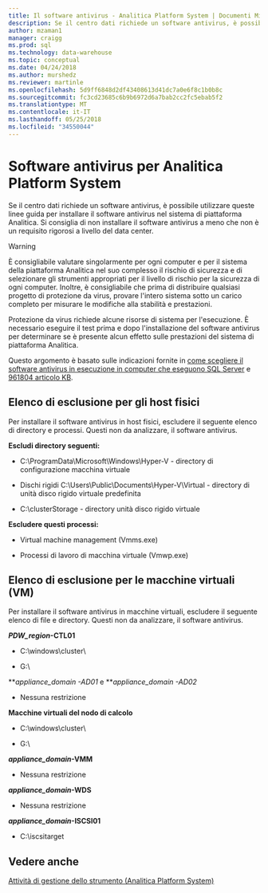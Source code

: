 ```yaml
---
title: Il software antivirus - Analitica Platform System | Documenti Microsoft
description: Se il centro dati richiede un software antivirus, è possibile utilizzare queste linee guida per installare il software antivirus nel sistema di piattaforma Analitica. Si consiglia di non installare il software antivirus a meno che non è un requisito rigorosi a livello del data center.
author: mzaman1
manager: craigg
ms.prod: sql
ms.technology: data-warehouse
ms.topic: conceptual
ms.date: 04/24/2018
ms.author: murshedz
ms.reviewer: martinle
ms.openlocfilehash: 5d9ff6848d2df43408613d41dc7a0e6f8c1b0b8c
ms.sourcegitcommit: fc3cd23685c6b9b6972d6a7bab2cc2fc5ebab5f2
ms.translationtype: MT
ms.contentlocale: it-IT
ms.lasthandoff: 05/25/2018
ms.locfileid: "34550044"
---
```

# <a name="antivirus-software-for-analytics-platform-system"></a>Software antivirus per Analitica Platform System
Se il centro dati richiede un software antivirus, è possibile utilizzare queste linee guida per installare il software antivirus nel sistema di piattaforma Analitica. Si consiglia di non installare il software antivirus a meno che non è un requisito rigorosi a livello del data center.  
  
> [!WARNING]  
> È consigliabile valutare singolarmente per ogni computer e per il sistema della piattaforma Analitica nel suo complesso il rischio di sicurezza e di selezionare gli strumenti appropriati per il livello di rischio per la sicurezza di ogni computer. Inoltre, è consigliabile che prima di distribuire qualsiasi progetto di protezione da virus, provare l'intero sistema sotto un carico completo per misurare le modifiche alla stabilità e prestazioni.  
>   
> Protezione da virus richiede alcune risorse di sistema per l'esecuzione. È necessario eseguire il test prima e dopo l'installazione del software antivirus per determinare se è presente alcun effetto sulle prestazioni del sistema di piattaforma Analitica.  
  
Questo argomento è basato sulle indicazioni fornite in [come scegliere il software antivirus in esecuzione in computer che eseguono SQL Server](http://support.microsoft.com/kb/309422) e [961804 articolo KB](http://support.microsoft.com/kb/961804/en-us).  
  
## <a name="exclusion-list-for-physical-hosts"></a>Elenco di esclusione per gli host fisici  
Per installare il software antivirus in host fisici, escludere il seguente elenco di directory e processi. Questi non da analizzare, il software antivirus.  
  
**Escludi directory seguenti:**  
  
-   C:\ProgramData\Microsoft\Windows\Hyper-V - directory di configurazione macchina virtuale  
  
-   Dischi rigidi C:\Users\Public\Documents\Hyper-V\Virtual - directory di unità disco rigido virtuale predefinita  
  
-   C:\clusterStorage - directory unità disco rigido virtuale  
  
**Escludere questi processi:**  
  
-   Virtual machine management (Vmms.exe)  
  
-   Processi di lavoro di macchina virtuale (Vmwp.exe)  
  
## <a name="exclusion-list-for-virtual-machines-vms"></a>Elenco di esclusione per le macchine virtuali (VM)  
Per installare il software antivirus in macchine virtuali, escludere il seguente elenco di file e directory. Questi non da analizzare, il software antivirus.  
  
***PDW_region*-CTL01**  
  
-   C:\windows\cluster\  
  
-   G:\  
  
***appliance_domain *-AD01** e ***appliance_domain *-AD02**  
  
-   Nessuna restrizione  
  
**Macchine virtuali del nodo di calcolo**  
  
-   C:\windows\cluster\  
  
-   G:\  
  
***appliance_domain*-VMM**  
  
-   Nessuna restrizione  
  
***appliance_domain*-WDS**  
  
-   Nessuna restrizione  
  
***appliance_domain*-ISCSI01**  
  
-   C:\iscsitarget  
  
## <a name="see-also"></a>Vedere anche  
[Attività di gestione dello strumento &#40;Analitica Platform System&#41;](appliance-management-tasks.md)  
  
